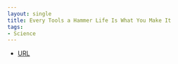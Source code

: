 ```yaml
---
layout: single
title: Every Tools a Hammer Life Is What You Make It
tags:
- Science
---
```



- [URL](https://www.amazon.com/Every-Tools-Hammer-Life-What/dp/1982113472)
